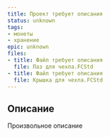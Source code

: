 ```yaml
---
title: Проект требует описания
status: unknown
tags:
- монеты
- хранение
epic: unknown
files:
- title: Файл требует описания
  file: Паз для чехла.FCStd
- title: Файл требует описания
  file: Крышка для чехла.FCStd
---
```



## Описание

Произвольное описание